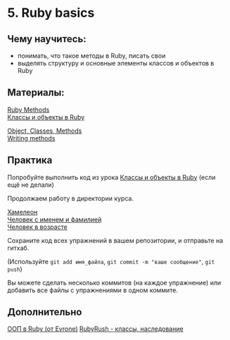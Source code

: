 # 5. Ruby basics

## Чему научитесь:
- понимать, что такое методы в Ruby, писать свои
- выделять структуру и основные элементы классов и объектов в Ruby

## Материалы:

[Ruby Methods](https://www.theodinproject.com/lessons/ruby-methods)  
[Классы и объекты в Ruby](https://rubyrush.ru/steps/classes-objects)  

[Object, Classes, Methods](http://ruby-for-beginners.rubymonstas.org/objects.html)  
[Writing methods](http://ruby-for-beginners.rubymonstas.org/writing_methods.html)  

## Практика

Попробуйте выполнить код из урока [Классы и объекты в Ruby](https://rubyrush.ru/steps/classes-objects) (если ещё не делали)  

Продолжаем работу в директории курса.

[Хамелеон](https://rubyrush.ru/steps/classes-objects-01)  
[Человек с именем и фамилией](https://rubyrush.ru/steps/classes-objects-02)  
[Человек в возрасте](https://rubyrush.ru/steps/classes-objects-03)  

Сохраните код всех упражнений в вашем репозитории, и отправьте на гитхаб.  

(Используйте `git add имя_файла`, `git commit -m "ваше сообщение"`, `git push`)

Вы можете сделать несколько коммитов (на каждое упражнение) или добавить все файлы с упражнениями в одном коммите.  

## Дополнительно

[ООП в Ruby (от Evrone)](https://habr.com/ru/companies/evrone/articles/691858/)
[RubyRush - классы, наследование](https://rubyrush.ru/steps/classes-inheritance)









